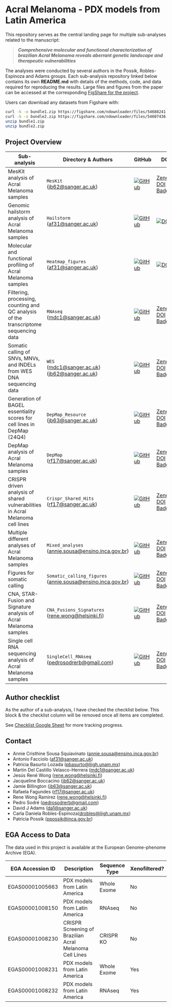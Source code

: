 # Acral Melanoma - PDX models from Latin America

This repository serves as the central landing page for multiple sub-analyses related to the manuscript:

> **_Comprehensive molecular and functional characterization of brazilian Acral Melanoma reveals aberrant genetic landscape and therapeutic vulnerabilities_**

The analyses were conducted by several authors in the Possik, Robles-Espinoza and Adams groups. Each sub-analysis repository linked below contains its own **README.md** with details of the methods, code, and data required for reproducing the results. Large files and figures from the paper can be accessed at the corresponding [FigShare for the project](https://figshare.com/account/home#/projects/249119).

Users can download any datasets from Figshare with: 

```bash
curl -k -o bundle1.zip https://figshare.com/ndownloader/files/54688241
curl -k -o bundle2.zip https://figshare.com/ndownloader/files/54607436
unzip bundle1.zip
unzip bundle2.zip
```

## Project Overview
| Sub-analysis                                                                         | Directory & Authors                                             | GitHub                                                                                                                                                                          | DOI                                                                                                         |
|--------------------------------------------------------------------------------------|-----------------------------------------------------------------|---------------------------------------------------------------------------------------------------------------------------------------------------------------------------------|-------------------------------------------------------------------------------------------------------------|
| MesKit analysis of Acral Melanoma samples                                            | `MesKit`<br>(<jb62@sanger.ac.uk>)                               | [![GitHub](https://img.shields.io/badge/github-%23121011.svg?logo=github&logoColor=white)](https://github.com/team113sanger/Acral_Melanoma_PDX_models_LatAm_MesKit)             | [Zenodo DOI Badge](#)                                                                                       |
| Genomic hailstorm analysis of Acral Melanoma samples                                 | `Hailstorm`<br>(<af31@sanger.ac.uk>)                            | [![GitHub](https://img.shields.io/badge/github-%23121011.svg?logo=github&logoColor=white)](https://github.com/team113sanger/Acral_Melanoma_PDX_models_LatAm_Hailstorm)          | [![DOI](https://zenodo.org/badge/DOI/10.5281/zenodo.16324433.svg)](https://doi.org/10.5281/zenodo.16324433) |
| Molecular and functional profiling of Acral Melanoma samples                         | `Heatmap_figures`<br>(<af31@sanger.ac.uk>)                      | [![GitHub](https://img.shields.io/badge/github-%23121011.svg?logo=github&logoColor=white)](https://github.com/team113sanger/Acral_Melanoma_PDX_models_LatAm_Heatmap_Figures)    | [![DOI](https://zenodo.org/badge/987703042.svg)](https://doi.org/10.5281/zenodo.16324717)                   |
| Filtering, processing, counting and QC analysis of the transcriptome sequencing data | `RNAseq`<br>(<mdc1@sanger.ac.uk>)                               | [![GitHub](https://img.shields.io/badge/github-%23121011.svg?logo=github&logoColor=white)](https://github.com/team113sanger/Acral_Melanoma_PDX_models_LatAm_RNAseq)             | [Zenodo DOI Badge](#)                                                                                       |
| Somatic calling of SNVs, MNVs, and INDELs from WES DNA sequencing data               | `WES`<br>(<mdc1@sanger.ac.uk>)<br>(<jb62@sanger.ac.uk>)         | [![GitHub](https://img.shields.io/badge/github-%23121011.svg?logo=github&logoColor=white)](https://github.com/team113sanger/Acral_Melanoma_PDX_models_LatAm_WES)                | [Zenodo DOI Badge](#)                                                                                       |
| Generation of BAGEL essentiality scores for cell lines in DepMap (24Q4)              | `DepMap_Resource`<br>(<jb63@sanger.ac.uk>)                      | [![GitHub](https://img.shields.io/badge/github-%23121011.svg?logo=github&logoColor=white)](https://github.com/team113sanger/acral_melanoma_depmap_pancaner_resource)            | [Zenodo DOI Badge](#)                                                                                       |
| DepMap analysis of Acral Melanoma samples                                            | `DepMap`<br>(<rf17@sanger.ac.uk>)                               | [![GitHub](https://img.shields.io/badge/github-%23121011.svg?logo=github&logoColor=white)](https://github.com/team113sanger/Acral_Melanoma_PDX_models_LatAm_DepMap)             | [Zenodo DOI Badge](#)                                                                                       |
| CRISPR driven analysis of shared vulnerabilities in Acral Melanoma cell lines        | `Crispr_Shared_Hits`<br>(<rf17@sanger.ac.uk>)                   | [![GitHub](https://img.shields.io/badge/github-%23121011.svg?logo=github&logoColor=white)](https://github.com/team113sanger/Acral_Melanoma_PDX_models_LatAm_Crispr_Shared_Hits) | [Zenodo DOI Badge](#)                                                                                       |
| Multiple different analyses of Acral Melanoma samples                                | `Mixed_analyses`<br>(<annie.sousa@ensino.inca.gov.br>)          | [![GitHub](https://img.shields.io/badge/github-%23121011.svg?logo=github&logoColor=white)](https://github.com/team113sanger/Acral_Melanoma_PDX_mixed_analyses)                  | [Zenodo DOI Badge](#)                                                                                       |
| Figures for somatic calling                                                          | `Somatic_calling_figures`<br>(<annie.sousa@ensino.inca.gov.br>) | [![GitHub](https://img.shields.io/badge/github-%23121011.svg?logo=github&logoColor=white)](https://github.com/team113sanger/Acral_Melanoma_Somatic_Calling_Figures)             | [Zenodo DOI Badge](#)                                                                                       |
| CNA, STAR-Fusion and Signature analysis of Acral Melanoma samples                    | `CNA_Fusions_Signatures`<br>(<rene.wong@helsinki.fi>)           | [![GitHub](https://img.shields.io/badge/github-%23121011.svg?logo=github&logoColor=white)](https://github.com/JReneWong/AcralMelanoma_CNVs-FusionTranscripts-MutSigns)          | [Zenodo DOI Badge](#)                                                                                       |
| Single cell RNA sequencing analysis of Acral Melanoma samples                        | `SingleCell_RNAseq`<br>(<pedrosodrerb@gmail.com>)               | [![GitHub](https://img.shields.io/badge/github-%23121011.svg?logo=github&logoColor=white)](https://github.com/Pedrosrb/scRNA_analysis)                                          | [Zenodo DOI Badge](#)                                                                                       |

## Author checklist
As the author of a sub-analysis, I have checked the checklist below. This block & the checklist column will be removed once all items are completed.

See [Checklist Google Sheet](https://docs.google.com/spreadsheets/d/1UMCJjRy7vWmuTq3qGdkLeqAc6xG7Co7YrJq9wKTADXU/edit?gid=0#gid=0) for more tracking progress.

## Contact 
- Annie Cristhine Sousa Squiavinato (<annie.sousa@ensino.inca.gov.br>)
- Antonio Facciolo (<af31@sanger.ac.uk>)
- Patricia Basurto Lozada (<pbasurto@liigh.unam.mx>)
- Martin Del Castillo Velasco-Herrera (<mdc1@sanger.ac.uk>)
- Jesús René Wong (<rene.wong@helsinki.fi>)
- Jacqueline Boccacino (<jb62@sanger.ac.uk>)
- Jamie Billington (<jb63@sanger.ac.uk>)
- Rafaela Fagundes (<rf17@sanger.ac.uk>)
- Rene Wong Ramirez (<rene.wong@helsinki.fi>)
- Pedro Sodré (<pedrosodrerb@gmail.com>)
- David J Adams (<da1@sanger.ac.uk>)
- Carla Daniela Robles-Espinoza(<drobles@liigh.unam.mx>)
- Patricia Possik (<ppossik@inca.gov.br>)

## EGA Access to Data
The data used in this project is available at the European Genome-phenome Archive (EGA).

| EGA Accession ID | Description | Sequence Type | Xenofiltered? |
|------------------|-------------|----------------|----------------|
| EGAS00001005663  | PDX models from Latin America | Whole Exome | No |
| EGAS00001008150  | PDX models from Latin America | RNAseq | No |
| EGAS00001008230  | CRISPR Screening of Brazilian Acral Melanoma Cell Lines | CRISPR KO | No |
| EGAS00001008231  | PDX models from Latin America | Whole Exome | Yes |
| EGAS00001008232  | PDX models from Latin America | RNAseq | Yes |
